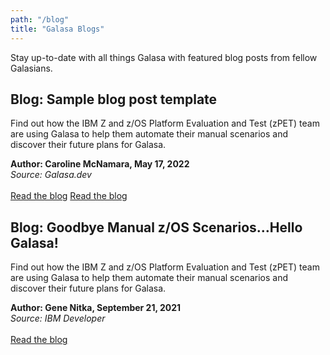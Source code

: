 ```yaml
---
path: "/blog"
title: "Galasa Blogs"
---
```


Stay up-to-date with all things Galasa with featured blog posts from fellow Galasians. 

## Blog: Sample blog post template
Find out how the IBM Z and z/OS Platform Evaluation and Test (zPET) team are using Galasa to help them automate their manual scenarios and discover their future plans for Galasa.<br>

**Author: Caroline McNamara, May 17, 2022**<br>
*Source: Galasa.dev*<br><br>
[Read the blog](/blog/blog-test-one)
<a href="https://galasa.dev/blog/blog-test-one" target="_blank">Read the blog</a>


## Blog: Goodbye Manual z/OS Scenarios…Hello Galasa! 
Find out how the IBM Z and z/OS Platform Evaluation and Test (zPET) team are using Galasa to help them automate their manual scenarios and discover their future plans for Galasa.<br>

**Author: Gene Nitka, September 21, 2021**<br>
*Source: IBM Developer*<br><br>
<a href="https://community.ibm.com/community/user/ibmz-and-linuxone/blogs/gene-nitka/2021/09/21/goodbye-manual-zos-scenarios-hello-galasa" target="_blank">
 Read the blog</a>

